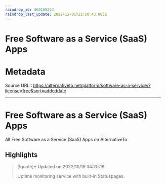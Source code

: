 ```yaml
---
raindrop_id: 460105223
raindrop_last_update: 2022-12-01T22:10:43.083Z
---
```

# Free Software as a Service (SaaS) Apps


# Metadata
Source URL:: https://alternativeto.net/platform/software-as-a-service/?license=free&sort=addeddate


---
# Free Software as a Service (SaaS) Apps

All Free Software as a Service (SaaS) Apps on AlternativeTo

## Highlights

> [!quote]+ Updated on 2022/10/19 04:20:19
>
> Uptime monitoring service with built-in Statuspages.
